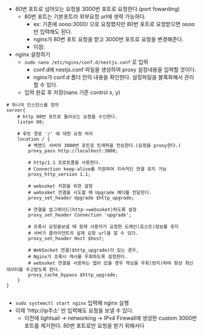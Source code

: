
- 80번 포트로 넘어오는 요청을 3000번 포트로 요청한다.(port fowarding)
	- 80번 포트는 기본포트라 외부요청 url에 생략 가능하다.
		- ex: 기존에 oooo:3000/ 으로 요청했지만 80번 포트로 요청받으면 oooo만 입력해도 된다.
		- nginx가 80번 포트 요청을 받고 3000번 포트로 요청을 변경해준다.
		- 이점:
- nginx 설정하기
	- `sudo nano /etc/nginx/conf.d/nestjs.conf` 로 입력
		- conf.d에 nestjs.conf 파일을 생성하여 proxy 설정내용을 입력할 것이다.
		- nginx가 conf.d 폴더 안의 내용을 확인한다. 설정파일을 블록화해서 관리할 수 있다. 
	-  입력 완료 후 저장(nano 기준 control x, y)
```nginx
# 하나의 인스턴스를 정의
server{
	# http 80번 포트로 들어오는 요청을 수신한다.
	listen 80;

	# 루트 경로 '/' 에 대한 요청 처리
	location / {
		# 백엔드 서버의 3000번 포트로 트래픽을 전송한다.(요청을 proxy한다.)
		proxy_pass http://localhost:3000;

		# http/1.1 프로토콜을 사용한다.
		# Connection keep-alive를 지원하여 지속적인 연결 유지 가능
		proxy_http_version 1.1;

		# websoket 지원을 위한 설정 
		# websoket 연결을 시도할 때 Upgrade 헤더를 전달한다.
		proxy_set_header Upgrade $http_upgrade;

		# 연결을 업그레이드(http->websoket)하도록 설정
		proxy_set_header Connection 'upgrade';

		# 프록시 요청을보낼 때 원래 사용자가 요청한 도메인(호스트)정보를 유지
		# 서버가 클라이언트의 실제 요청 url을 알 수 있다.
		proxy_set_header Host $host;

		# WebSocket 연결($http_upgrade)이 있는 경우, 
		# Nginx가 프록시 캐시를 우회하도록 설정한다.
		# websoket 연결을 사용하는 앱이 있을 경우 캐싱을 우회(방지)하여 항상 최신 데이터를 주고받도록 한다.
		proxy_cache_bypass $http_upgrade;
	}
}
	
```

- `sudo systemctl start nginx` 입력해 nginx 실행
- 이제 'http://ip주소' 만 입력해도 요청을 보낼 수 있다.
	- 이전에 lightsail -> networking -> IPv4 Firewall에 생성한 custom 3000번 포트를 제거한다. 80번 포트로만 요청을 받기 위해서다